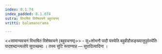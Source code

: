 ```yaml
---
index: 8.1.74
index_padded: 8.1.074
sutra: विभाषितं विशेषवचने बहुवचनम्
vritti: balamanorama

---
```

<<सामान्यवचनं विभाषितं विशेषवचने (बहुवचनम्)>> - सु=शोभनौ पादौ यस्येति बहुव्रीहौसङ्ख्यासुपूर्वस्ये॑ति पादशब्दान्त्यलोपे सुपाच्छब्दः । तस्य सुटि रूपाण्याह — सुपादित्यादिना ।